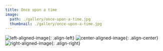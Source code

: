 ```yaml
---
title: Once upon a time
image:
  path: ./gallery/once-upon-a-time.jpg
  thumbnail: ./gallery/once-upon-a-time.jpg
---
```

![left-aligned-image](../images/gallery/once-upon-a-time.jpg){: .align-left}
![center-aligned-image](../images/gallery/once-upon-a-time.jpg){: .align-center}
![right-aligned-image](../images/gallery/once-upon-a-time.jpg){: .align-right}